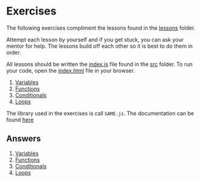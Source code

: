 # Exercises

The following exercises compliment the lessons found in the [lessons](../Lessons/) folder.

Attempt each lesson by yourself and if you get stuck, you can ask your mentor for help. The lessons build off each other so it is best to do them in order.

All lessons should be written the [index.js](../src/index.js) file found in the [src](../src/) folder. To run your code, open the [index.html](../src/index.html) file in your browser.

1. [Variables](1%20Variables)
2. [Functions](2%20Functions)
3. [Conditionals](3%20Conditionals)
4. [Loops](4%20Loops)

The library used in the exercises is call `GAME.js`. The documentation can be found [here](../lib/documentation)

## Answers

1. [Variables](Answers/1%20Variables)
2. [Functions](Answers/2%20Functions)
3. [Conditionals](Answers/3%20Conditionals)
4. [Loops](Answers/4%20Loops)